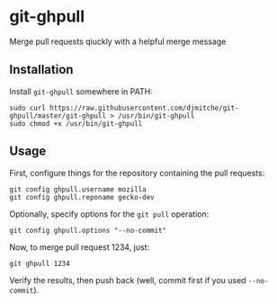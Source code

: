 git-ghpull
==========

Merge pull requests qiuckly with a helpful merge message

Installation
------------

Install `git-ghpull` somewhere in PATH:

    sudo curl https://raw.githubusercontent.com/djmitche/git-ghpull/master/git-ghpull > /usr/bin/git-ghpull
    sudo chmod +x /usr/bin/git-ghpull

Usage
-----

First, configure things for the repository containing the pull requests:

    git config ghpull.username mozilla
    git config ghpull.reponame gecko-dev

Optionally, specify options for the `git pull` operation:

    git config ghpull.options "--no-commit"

Now, to merge pull request 1234, just:

    git ghpull 1234

Verify the results, then push back (well, commit first if you used `--no-commit`).
